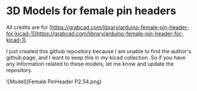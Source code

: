 # 3D Models for female pin headers

All credits are for [https://grabcad.com/library/arduino-female-pin-header-for-kicad-1](https://grabcad.com/library/arduino-female-pin-header-for-kicad-1).


I just created this github repository because I am unable to find the author's github page, and I want to keep this in my kicad collection.
So if you have any information related to these models, let me know and update the repository.

![Model](Female PinHeader P2.54.png)
